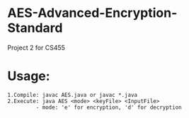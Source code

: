 # AES-Advanced-Encryption-Standard
  Project 2 for CS455

# Usage:  
    1.Compile: javac AES.java or javac *.java
    2.Execute: java AES <mode> <keyFile> <InputFile>
             - mode: 'e' for encryption, 'd' for decryption
             
  
